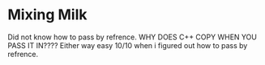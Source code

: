 # Mixing Milk
Did not know how to pass by refrence.
WHY DOES C++ COPY WHEN YOU PASS IT IN????
Either way easy 10/10 when i figured out how to pass by refrence.